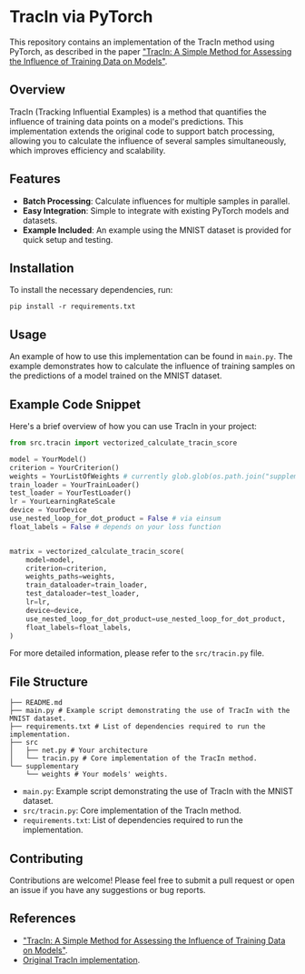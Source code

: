 # TracIn via PyTorch

This repository contains an implementation of the TracIn method using PyTorch, as described in the paper ["TracIn: A Simple Method for Assessing the Influence of Training Data on Models"](https://arxiv.org/pdf/2002.08484).

## Overview

TracIn (Tracking Influential Examples) is a method that quantifies the influence of training data points on a model's predictions. This implementation extends the original code to support batch processing, allowing you to calculate the influence of several samples simultaneously, which improves efficiency and scalability.

## Features

* **Batch Processing**: Calculate influences for multiple samples in parallel.
* **Easy Integration**: Simple to integrate with existing PyTorch models and datasets.
* **Example Included**: An example using the MNIST dataset is provided for quick setup and testing.

## Installation
To install the necessary dependencies, run:
```
pip install -r requirements.txt
```

## Usage
An example of how to use this implementation can be found in `main.py`. The example demonstrates how to calculate the influence of training samples on the predictions of a model trained on the MNIST dataset.

## Example Code Snippet
Here's a brief overview of how you can use TracIn in your project:

```python
from src.tracin import vectorized_calculate_tracin_score

model = YourModel()
criterion = YourCriterion()
weights = YourListOfWeights # currently glob.glob(os.path.join("supplementary", "weights", "*"))
train_loader = YourTrainLoader()
test_loader = YourTestLoader()
lr = YourLearningRateScale
device = YourDevice
use_nested_loop_for_dot_product = False # via einsum
float_labels = False # depends on your loss function


matrix = vectorized_calculate_tracin_score(
    model=model,
    criterion=criterion,
    weights_paths=weights,
    train_dataloader=train_loader,
    test_dataloader=test_loader,
    lr=lr,
    device=device,
    use_nested_loop_for_dot_product=use_nested_loop_for_dot_product,
    float_labels=float_labels,
)

```

For more detailed information, please refer to the `src/tracin.py` file.

## File Structure

```
├── README.md
├── main.py # Example script demonstrating the use of TracIn with the MNIST dataset.
├── requirements.txt # List of dependencies required to run the implementation.
├── src
│   ├── net.py # Your architecture 
│   └── tracin.py # Core implementation of the TracIn method.
└── supplementary
    └── weights # Your models' weights.
```

* `main.py`: Example script demonstrating the use of TracIn with the MNIST dataset.
* `src/tracin.py`: Core implementation of the TracIn method.
* `requirements.txt`: List of dependencies required to run the implementation.

## Contributing

Contributions are welcome! Please feel free to submit a pull request or open an issue if you have any suggestions or bug reports.

## References

* ["TracIn: A Simple Method for Assessing the Influence of Training Data on Models"](https://arxiv.org/pdf/2002.08484).
* [Original TracIn implementation](https://github.com/frederick0329/TracIn).